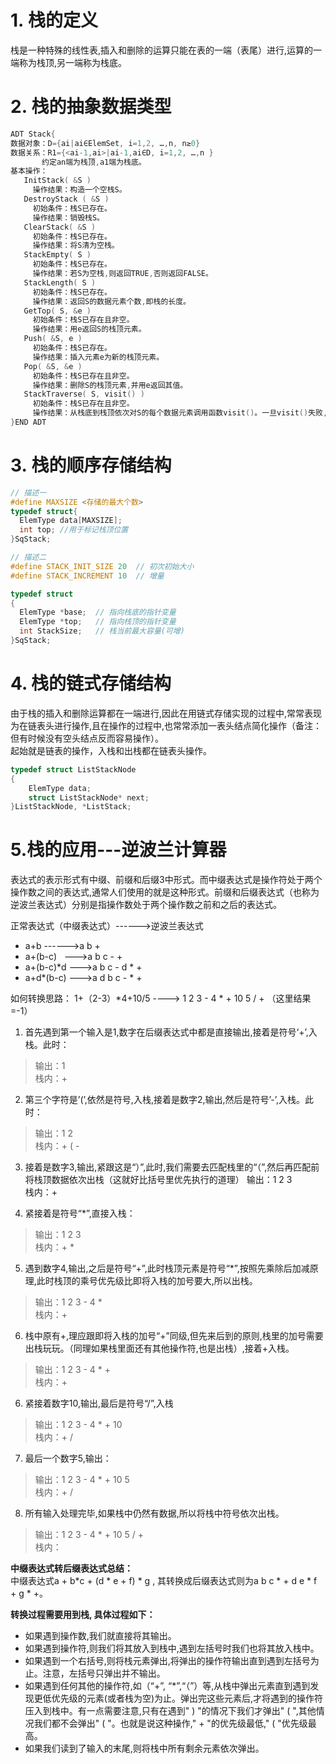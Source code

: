 # 1. 栈的定义

栈是一种特殊的线性表,插入和删除的运算只能在表的一端（表尾）进行,运算的一端称为栈顶,另一端称为栈底。


# 2. 栈的抽象数据类型

```c
ADT Stack{
数据对象：D={ai|ai∈ElemSet, i=1,2, …,n, n≥0}
数据关系：R1={<ai-1,ai>|ai-1,ai∈D, i=1,2, …,n }
       约定an端为栈顶,a1端为栈底。
基本操作：
   InitStack( &S )
     操作结果：构造一个空栈S。
   DestroyStack ( &S )
     初始条件：栈S已存在。
     操作结果：销毁栈S。
   ClearStack( &S )
     初始条件：栈S已存在。
     操作结果：将S清为空栈。
   StackEmpty( S )
     初始条件：栈S已存在。
     操作结果：若S为空栈,则返回TRUE,否则返回FALSE。
   StackLength( S )
     初始条件：栈S已存在。
     操作结果：返回S的数据元素个数,即栈的长度。
   GetTop( S, &e )
     初始条件：栈S已存在且非空。
     操作结果：用e返回S的栈顶元素。
   Push( &S, e )
     初始条件：栈S已存在。
     操作结果：插入元素e为新的栈顶元素。
   Pop( &S, &e )
     初始条件：栈S已存在且非空。
     操作结果：删除S的栈顶元素,并用e返回其值。
   StackTraverse( S, visit() )
     初始条件：栈S已存在且非空。
     操作结果：从栈底到栈顶依次对S的每个数据元素调用函数visit()。一旦visit()失败,则操作失败。
}END ADT
```

# 3. 栈的顺序存储结构

```c
// 描述一
#define MAXSIZE <存储的最大个数>
typedef struct{
  ElemType data[MAXSIZE];
  int top; //用于标记栈顶位置
}SqStack;
```

```c
// 描述二
#define STACK_INIT_SIZE 20  // 初次初始大小
#define STACK_INCREMENT 10  // 增量

typedef struct
{ 
  ElemType *base;  // 指向栈底的指针变量
  ElemType *top;   // 指向栈顶的指针变量
  int StackSize;   // 栈当前最大容量(可增)
}SqStack;
```

# 4. 栈的链式存储结构

由于栈的插入和删除运算都在一端进行,因此在用链式存储实现的过程中,常常表现为在链表头进行操作,且在操作的过程中,也常常添加一表头结点简化操作（备注：但有时候没有空头结点反而容易操作）。  
起始就是链表的操作，入栈和出栈都在链表头操作。

```c
typedef struct ListStackNode
{
	ElemType data;
	struct ListStackNode* next;
}ListStackNode, *ListStack;
```


# 5.栈的应用---逆波兰计算器

表达式的表示形式有中缀、前缀和后缀3中形式。而中缀表达式是操作符处于两个操作数之间的表达式,通常人们使用的就是这种形式。前缀和后缀表达式（也称为逆波兰表达式）分别是指操作数处于两个操作数之前和之后的表达式。  

正常表达式（中缀表达式）------>逆波兰表达式
- a+b ------>a b +
- a+(b-c)   --->a b c - +
- a+(b-c)*d --->a b c - d * +
- a+d*(b-c) --->a d b c - * +

如何转换思路：
1+（2-3）*4+10/5 ----> 1 2 3 - 4 * + 10 5 / + （这里结果=-1）

1. 首先遇到第一个输入是1,数字在后缀表达式中都是直接输出,接着是符号‘+’,入栈。此时：
> 输出：1  
栈内：+  

2. 第三个字符是’(’,依然是符号,入栈,接着是数字2,输出,然后是符号’-’,入栈。此时：
> 输出：1 2   
栈内：+ ( - 

3. 接着是数字3,输出,紧跟这是“）”,此时,我们需要去匹配栈里的“（”,然后再匹配前将栈顶数据依次出栈（这就好比括号里优先执行的道理）
输出：1 2 3  
栈内：+

4. 紧接着是符号“*”,直接入栈：
> 输出：1 2 3   
栈内：+ *

5. 遇到数字4,输出,之后是符号“+”,此时栈顶元素是符号“*”,按照先乘除后加减原理,此时栈顶的乘号优先级比即将入栈的加号要大,所以出栈。
> 输出：1 2 3 - 4 *   
栈内：+

6. 栈中原有+,理应跟即将入栈的加号“+”同级,但先来后到的原则,栈里的加号需要出栈玩玩。（同理如果栈里面还有其他操作符,也是出栈）,接着+入栈。
> 输出：1 2 3 - 4 * +   
栈内：+

6. 紧接着数字10,输出,最后是符号“/”,入栈
> 输出：1 2 3 - 4 * + 10  
栈内：+ /

7. 最后一个数字5,输出：
> 输出：1 2 3 - 4 * + 10 5   
栈内：+ /

8. 所有输入处理完毕,如果栈中仍然有数据,所以将栈中符号依次出栈。
> 输出：1 2 3 - 4 * + 10 5 / +  
栈内：

**中缀表达式转后缀表达式总结：**  
中缀表达式a + b*c + (d * e + f) * g , 其转换成后缀表达式则为a b c * + d e * f  + g * +。


**转换过程需要用到栈, 具体过程如下：**

* 如果遇到操作数,我们就直接将其输出。
* 如果遇到操作符,则我们将其放入到栈中,遇到左括号时我们也将其放入栈中。
* 如果遇到一个右括号,则将栈元素弹出,将弹出的操作符输出直到遇到左括号为止。注意，左括号只弹出并不输出。
* 如果遇到任何其他的操作符,如（“+”, “*”,“（”）等,从栈中弹出元素直到遇到发现更低优先级的元素(或者栈为空)为止。弹出完这些元素后,才将遇到的操作符压入到栈中。有一点需要注意,只有在遇到" ) "的情况下我们才弹出" ( ",其他情况我们都不会弹出" ( "。也就是说这种操作," + "的优先级最低," ( "优先级最高。
* 如果我们读到了输入的末尾,则将栈中所有剩余元素依次弹出。
 